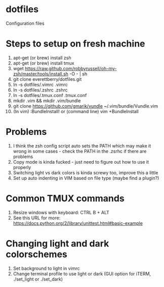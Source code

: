 # dotfiles
Configuration files

# Steps to setup on fresh machine
1. apt-get (or brew) install zsh
2. apt-get (or brew) install tmux
3. wget https://raw.github.com/robbyrussell/oh-my-zsh/master/tools/install.sh -O - | sh
4. git clone everettberry/dotfiles.git
5. ln -s dotfiles/.vimrc .vimrc
6. ln -s dotfiles/.zshrc .zshrc
7. ln -s dotfiles/.tmux.conf .tmux.conf
7. mkdir .vim && mkdir .vim/bundle
8. git clone https://github.com/gmarik/vundle ~/.vim/bundle/Vundle.vim  
9. (In vim) :BundleInstall! or (command line) vim +BundleInstall

# Problems
1. I think the zsh config script auto sets the PATH which may make it wrong in some cases - check the PATH in the .zsrhc if there are problems
2. Copy mode is kinda fucked - just need to figure out how to use it properly
3. Switching light vs dark colors is kinda screwy too, improve this a little
4. Set up auto indenting in VIM based on file type (maybe find a plugin?)

# Common TMUX commands
1. Resize windows with keyboard: CTRL B + ALT <arrow key>
2. See this URL for more: https://docs.python.org/2/library/unittest.html#basic-example

# Changing light and dark colorschemes
1. Set background to light in vimrc
2. Change terminal profile to use light or dark (GUI option for iTERM, ./set_light or ./set_dark)

